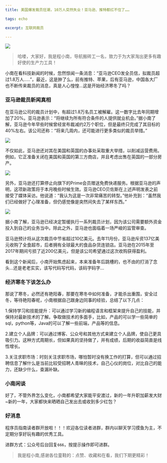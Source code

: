 ```yaml
---
title: 美国爆发裁员狂潮，10万人突然失业！亚马逊、推特都扛不住了……

tags: echo

excerpt: 互联网裁员

---
```

![](https://navtool.gitee.io/blog/assets/imgs/20230109/010900.png)

> 哈喽，大家好，我是程小南，导航搬砖工一名，致力于为大家淘出更多有趣好使的生产力工具！

小南在看科技新闻的时候，忽然惊闻一条消息：“亚马逊CEO发全员信，拟裁员超过1.8万人.....”，最近，这是肿了么，前有推特、苹果，后有亚马逊，中国各大厂也不断传来裁员的消息，真是人心惶惶...这是开始经济寒冬了吗？

### 亚马逊裁员新闻真相

在亚马逊公司的裁员计划中，有超过1.8万名员工被解雇。这一数字比去年同期增加了20%。亚马逊表示：“将继续为所有符合条件的人提供就业机会。”据小南了解，亚马逊今年早些时候曾经宣布裁减约2万个职位，但是最终只完成了其目标的40%左右。该公司还称：“将来几周内，还可能进行更多类似的裁员举措。”

![](https://navtool.gitee.io/blog/assets/imgs/20230109/010901.png)

不仅如此，亚马逊还对其在美国和英国的办事处采取重大举措，以削减运营费用。例如，它正准备关闭在美国和英国的第三方商店，并且考虑出售在英国的一部分房产。

![](https://navtool.gitee.io/blog/assets/imgs/20230109/010902.png)

另外，亚马逊还打算停止向旗下的Prime会员赠送免费快递服务。根据亚马逊的声明，这项新政策将于本月晚些时候生效。亚马逊CEO贝佐斯在上述声明发表之前接受了媒体采访。他说道：“我认为这是一次非常痛苦的转型。”他补充到：“虽然我们已经做好了心理准备，但仍感觉像是突然间失去了某样东西。”

![](https://navtool.gitee.io/blog/assets/imgs/20230109/010903.png)

据小南了解，亚马逊已经决定暂缓执行一系列裁员计划，因为该公司需要额外资金投入到自己的业务当中。除此之外，亚马逊也面临着一场严峻的监管审查。

亚马逊预计将从这次裁员中节省超过10亿美元。去年11月份，亚马逊斥资137亿美元收购了全食超市，后者拥有全球最大的食品杂货连锁店。亚马逊在2015年至2017年期间亏损了近200亿美元，但是该公司希望通过这次收购获得盈利。

看到这个新闻后，小南开始焦虑起来，本来准备年后跳槽的，也不由的打消了念头...还是老老实实，该写代码写代码，该码字码字...

### 经济寒冬下该怎么办

那说了寒冬，必然还有艳阳春，那要在寒冬中如何准备，才能杀出重围，安全过冬，等待艳阳春呢，小南根据自己跟身边同事的经验，总结了以下几点：

1.保持学习和技能提升：可以通过学习新的编程语言和框架来提升自己的技能，并保持对最新技术的了解。争取做技术的多面手，比如，产品的可以学一些简单的sql，python等，Java的可以了解一些前端，产品等的信息。

2.建立个人品牌：可以通过博客、公众号和其他方式来建立个人品牌，使自己更具吸引力。这种方式周期长，但如果真的坚持做了，并有成绩，后期的收益简直是线性增长。

3.关注求职市场：时刻关注求职市场，哪怕暂时没有换工作的打算，但可以通过招聘信息了解什么是当前比较受招聘人青睐的技术，自己心仪的岗位，对比自己的能力，还缺少什么，查漏补缺。

### 小南闲谈

好了，不管外界怎么变化，小南都希望大家能平安渡过，新的一年升职加薪发大财~新的一年，大家都快来晒晒自己发出去或收到多少红包？


### 好消息

程序员指南读者群开放啦！！！欢迎各位读者进群，群内以聊天学习摸鱼为主，不定期分享好玩有趣的优秀工具。

进群方式：公众号后台回复`666`，按提示操作即可进群。

> 我是程小南,感谢各位童鞋的：点赞、收藏和在看，我们下期更精彩！

